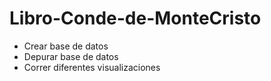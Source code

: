 # Libro-Conde-de-MonteCristo

- Crear base de datos
- Depurar base de datos
- Correr diferentes visualizaciones
